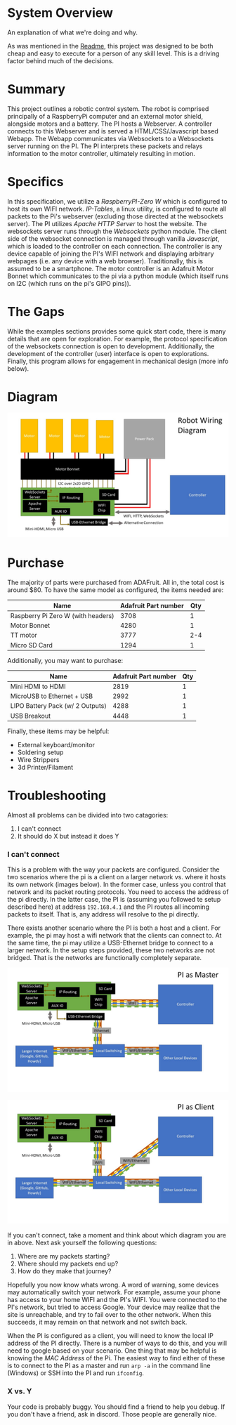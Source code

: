 # System Overview

An explanation of what we're doing and why.

As was mentioned in the [Readme](README.md), this project was designed to be both cheap and easy to execute for a person of any skill level. This is a driving factor behind much of the decisions.

# Summary

This project outlines a robotic control system. The robot is comprised principally of a RaspberryPi computer and an external motor shield, alongside motors and a battery. The PI hosts a Webserver. A controller connects to this Webserver and is served a HTML/CSS/Javascript based Webapp. The Webapp communicates via Websockets to a Websockets server running on the PI. The PI interprets these packets and relays information to the motor controller, ultimately resulting in motion.

# Specifics

In this specification, we utilize a *RaspberryPI-Zero W* which is configured to host its own WIFI network. *IP-Tables*, a linux utility, is configured to route all packets to the Pi's webserver (excluding those directed at the websockets server). The PI utilizes *Apache HTTP Server* to host the website. The websockets server runs through the *Websockets* python module. The client side of the websocket connection is managed through vanilla *Javascript*, which is loaded to the controller on each connection. The controller is any device capable of joining the PI's WIFI network and displaying arbitrary webpages (i.e. any device with a web browser). Traditionally, this is assumed to be a smartphone. The motor controller is an Adafruit Motor Bonnet which communicates to the pi via a python module (which itself runs on I2C (which runs on the pi's GIPO pins)). 

# The Gaps

While the examples sections provides some quick start code, there is many details that are open for exploration. For example, the protocol specification of the websockets connection is open to development. Additionally, the development of the controller (user) interface is open to explorations. Finally, this program allows for engagement in mechanical design (more info below).

# Diagram

![MaterModelDiagram](Media/ControlsImages/RobotWiring.jpg)

# Purchase

The majority of parts were purchased from ADAFruit. All in, the total cost is around $80. To have the same model as configured, the items needed are:

Name | Adafruit Part number | Qty
-----|----------------------|----
Raspberry Pi Zero W (with headers) | 3708 | 1
Motor Bonnet | 4280 | 1
TT motor | 3777 | 2-4
Micro SD Card | 1294 | 1

Additionally, you may want to purchase:

Name | Adafruit Part number | Qty
-----|----------------------|----
Mini HDMI to HDMI | 2819 | 1
MicroUSB to Ethernet + USB | 2992 | 1
LIPO Battery Pack (w/ 2 Outputs) | 4288 | 1
USB Breakout | 4448 | 1

Finally, these items may be helpful:

* External keyboard/monitor
* Soldering setup
* Wire Strippers
* 3d Printer/Filament

# Troubleshooting

Almost all problems can be divided into two catagories:

1. I can't connect
1. It should do X but instead it does Y

### I can't connect

This is a problem with the way your packets are configured. Consider the two scenarios where the pi is a client on a larger network vs. where it hosts its own network (images below). In the former case, unless you control that network and its packet routing protocols. You need to access the address of the pi directly. In the latter case, the PI is (assuming you followed te setup described here) at address `192.168.4.1` and the PI routes all incoming packets to itself. That is, any address will resolve to the pi directly. 

There exists another scenario where the PI is both a host and a client. For example, the pi may host a wifi network that the clients can connect to. At the same time, the pi may utilize a USB-Ethernet bridge to connect to a larger network. In the setup steps provided, these two networks are not bridged. That is the networks are functionally completely separate.

![Pi as Master](Media/ControlsImages/PiMaster.jpg)

![Pi as Client](Media/ControlsImages/PiClient.jpg)

If you can't connect, take a moment and think about which diagram you are in above. Next ask yourself the following questions:

1. Where are my packets starting?
1. Where should my packets end up?
1. How do they make that journey?

Hopefully you now know whats wrong. A word of warning, some devices may automatically switch your network. For example, assume your phone has access to your home WIFI and the PI's WIFI. You were connected to the PI's network, but tried to access Google. Your device may realize that the site is unreachable, and try to fail over to the other network. When this succeeds, it may remain on that network and not switch back. 

When the PI is configured as a client, you will need to know the local IP address of the PI directly. There is a number of ways to do this, and you will need to google based on your scenario. One thing that may be helpful is knowing the *MAC Address* of the Pi. The easiest way to find either of these is to connect to the PI as a master and run `arp -a` in the command line (Windows) or SSH into the PI and run `ifconfig`.

### X vs. Y

Your code is probably buggy. You should find a friend to help you debug. If you don't have a friend, ask in discord. Those people are generally nice.